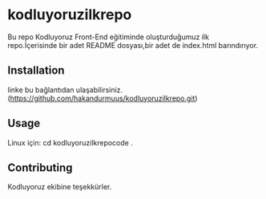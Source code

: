 # kodluyoruzilkrepo
Bu repo Kodluyoruz Front-End eğitiminde oluşturduğumuz ilk repo.İçerisinde bir adet README dosyası,bir adet de index.html barındırıyor.

## Installation
linke bu bağlantıdan ulaşabilirsiniz.
(https://github.com/hakandurmuus/kodluyoruzilkrepo.git)

## Usage
Linux için:
cd kodluyoruzilkrepocode .

## Contributing
Kodluyoruz ekibine teşekkürler.





